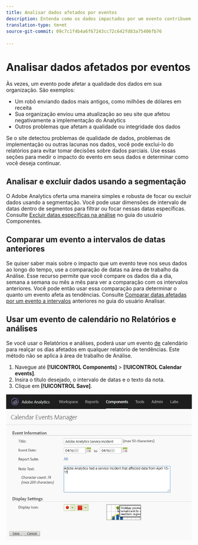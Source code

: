 ```yaml
---
title: Analisar dados afetados por eventos
description: Entenda como os dados impactados por um evento contribuem para a qualidade geral dos dados.
translation-type: tm+mt
source-git-commit: 09c7c1f4b4a6f67243cc72c642fd83a75406fb76

---
```



# Analisar dados afetados por eventos

Às vezes, um evento pode afetar a qualidade dos dados em sua organização. São exemplos:

* Um robô enviando dados mais antigos, como milhões de dólares em receita
* Sua organização enviou uma atualização ao seu site que afetou negativamente a implementação do Analytics
* Outros problemas que afetam a qualidade ou integridade dos dados

Se o site detectou problemas de qualidade de dados, problemas de implementação ou outras lacunas nos dados, você pode excluí-lo do relatórios para evitar tomar decisões sobre dados parciais. Use essas seções para medir o impacto do evento em seus dados e determinar como você deseja continuar.

## Analisar e excluir dados usando a segmentação

O Adobe Analytics oferta uma maneira simples e robusta de focar ou excluir dados usando a segmentação. Você pode usar dimensões de intervalo de datas dentro de segmentos para filtrar ou focar nessas datas específicas. Consulte [Excluir datas específicas na análise](/help/components/c-segmentation/use-cases/exclude-date-range.md) no guia do usuário Componentes.

## Comparar um evento a intervalos de datas anteriores

Se quiser saber mais sobre o impacto que um evento teve nos seus dados ao longo do tempo, use a comparação de datas na área de trabalho da Análise. Esse recurso permite que você compare os dados dia a dia, semana a semana ou mês a mês para ver a comparação com os intervalos anteriores. Você pode então usar essa comparação para determinar o quanto um evento afeta as tendências. Consulte [Comparar datas afetadas por um evento a intervalos](/help/analyze/analysis-workspace/components/calendar-date-ranges/compare-event.md) anteriores no guia do usuário Analisar.

## Usar um evento de calendário no Relatórios e análises

Se você usar o Relatórios e análises, poderá usar um evento [de](/help/components/t-calendar-event.md) calendário para realçar os dias afetados em qualquer relatório de tendências. Este método não se aplica à área de trabalho de Análise.

1. Navegue até **[!UICONTROL Components]** > **[!UICONTROL Calendar events]**.
2. Insira o título desejado, o intervalo de datas e o texto da nota.
3. Clique em **[!UICONTROL Save]**.

![evento do calendário](assets/exclude_calendar_event.jpg)
